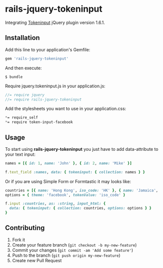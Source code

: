 # rails-jquery-tokeninput

Integrating [Tokeninput](http://loopj.com/jquery-tokeninput/) jQuery plugin version 1.6.1.

## Installation

Add this line to your application's Gemfile:

```ruby
gem 'rails-jquery-tokeninput'
```

And then execute:

    $ bundle

Require jquery.tokeninput.js in your application.js:

```js
//= require jquery
//= require rails-jquery-tokeninput
```

Add the stylesheets you want to use in your application.css:

```css
*= require_self
*= require token-input-facebook
```

## Usage

To start using **rails-jquery-tokeninput** you just have to add data-attribute to your text input:

```ruby
names = [{ id: 1, name: 'John' }, { id: 2, name: 'Mike' }]

f.text_field :names, data: { tokeninput: { collection: names } }
```

Or if you are using Simple Form or Formtastic it may looks like:

```ruby
countries = [{ name: 'Hong Kong', iso_code: 'HK' }, { name: 'Jamaica', iso_code: 'JM' }]
options = { theme: 'facebook', tokenValue: 'iso_code' }

f.input :countries, as: :string, input_html: {
  data: { tokeninput: { collection: countries, options: options } }
}
```

## Contributing

1. Fork it
2. Create your feature branch (`git checkout -b my-new-feature`)
3. Commit your changes (`git commit -am 'Add some feature'`)
4. Push to the branch (`git push origin my-new-feature`)
5. Create new Pull Request
